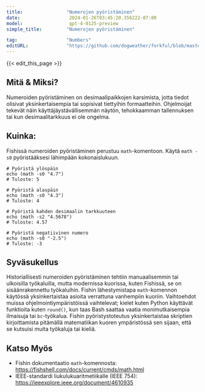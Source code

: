 ```yaml
---
title:                "Numerojen pyöristäminen"
date:                  2024-01-26T03:45:20.356222-07:00
model:                 gpt-4-0125-preview
simple_title:         "Numerojen pyöristäminen"

tag:                  "Numbers"
editURL:              "https://github.com/dogweather/forkful/blob/master/content/fi/fish-shell/rounding-numbers.md"
---
```


{{< edit_this_page >}}

## Mitä & Miksi?
Numeroiden pyöristäminen on desimaalipaikkojen karsimista, jotta tiedot olisivat yksinkertaisempia tai sopisivat tiettyihin formaatteihin. Ohjelmoijat tekevät näin käyttäjäystävällisemmän näytön, tehokkaamman tallennuksen tai kun desimaalitarkkuus ei ole ongelma.

## Kuinka:
Fishissä numeroiden pyöristäminen perustuu `math`-komentoon. Käytä `math -s0` pyöristääksesi lähimpään kokonaislukuun.

```fish
# Pyöristä ylöspäin
echo (math -s0 "4.7")
# Tuloste: 5

# Pyöristä alaspäin
echo (math -s0 "4.3")
# Tuloste: 4

# Pyöristä kahden desimaalin tarkkuuteen
echo (math -s2 "4.5678")
# Tuloste: 4.57

# Pyöristä negatiivinen numero
echo (math -s0 "-2.5")
# Tuloste: -3
```

## Syväsukellus
Historiallisesti numeroiden pyöristäminen tehtiin manuaalisemmin tai ulkoisilla työkaluilla, mutta modernissa kuorissa, kuten Fishissä, se on sisäänrakennettu työkaluihin. Fishin lähestymistapa `math`-komennon käytössä yksinkertaistaa asioita verrattuna vanhempiin kuoriin. Vaihtoehdot muissa ohjelmointiympäristöissä vaihtelevat; kielet kuten Python käyttävät funktioita kuten `round()`, kun taas Bash saattaa vaatia monimutkaisempia ilmaisuja tai `bc`-työkalua. Fishin pyöristystoteutus yksinkertaistaa skriptien kirjoittamista pitämällä matematiikan kuoren ympäristössä sen sijaan, että se kutsuisi muita työkaluja tai kieliä.

## Katso Myös
- Fishin dokumentaatio `math`-komennosta: https://fishshell.com/docs/current/cmds/math.html
- IEEE-standardi liukulukuaritmetiikalle (IEEE 754): https://ieeexplore.ieee.org/document/4610935
